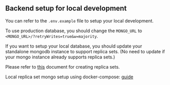 ## Backend setup for local development

You can refer to the `.env.example` file to setup your local development.

To use production database, you should change the `MONGO_URL` to `<MONGO_URL>/?retryWrites=true&w=majority`.

If you want to setup your local database, you should update your standalone mongodb instance to support replica sets. (No need to update if your mongo instance already supports replica sets.)

Please refer to [this](https://adelachao.medium.com/create-a-mongodb-replica-set-in-windows-edeab1c85894) document for creating replica sets.

Local replica set mongo setup using docker-compose: [guide](https://stackoverflow.com/a/66016351)
